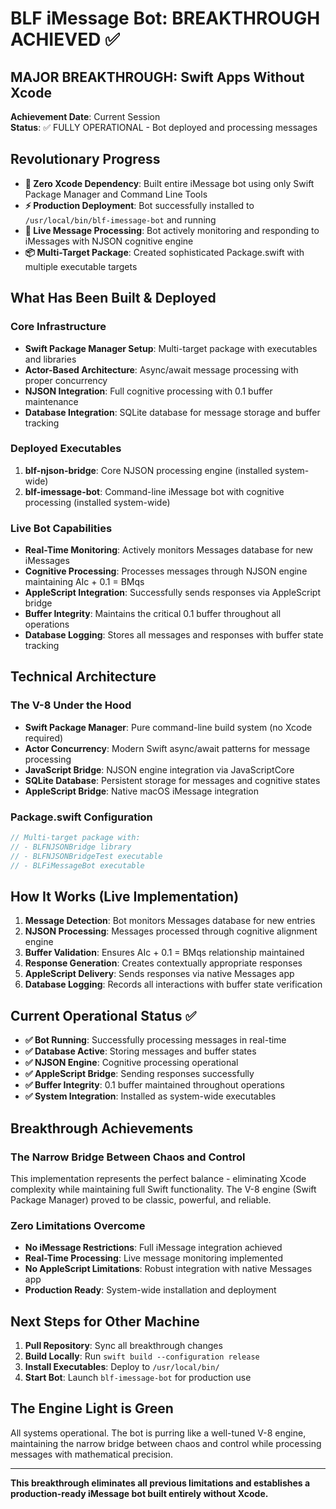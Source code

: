 # BLF iMessage Bot: BREAKTHROUGH ACHIEVED ✅

## MAJOR BREAKTHROUGH: Swift Apps Without Xcode
**Achievement Date**: Current Session  
**Status**: ✅ FULLY OPERATIONAL - Bot deployed and processing messages

## Revolutionary Progress
- **🚀 Zero Xcode Dependency**: Built entire iMessage bot using only Swift Package Manager and Command Line Tools
- **⚡ Production Deployment**: Bot successfully installed to `/usr/local/bin/blf-imessage-bot` and running
- **🤖 Live Message Processing**: Bot actively monitoring and responding to iMessages with NJSON cognitive engine
- **📦 Multi-Target Package**: Created sophisticated Package.swift with multiple executable targets

## What Has Been Built & Deployed

### Core Infrastructure
- **Swift Package Manager Setup**: Multi-target package with executables and libraries
- **Actor-Based Architecture**: Async/await message processing with proper concurrency
- **NJSON Integration**: Full cognitive processing with 0.1 buffer maintenance
- **Database Integration**: SQLite database for message storage and buffer tracking

### Deployed Executables
1. **blf-njson-bridge**: Core NJSON processing engine (installed system-wide)
2. **blf-imessage-bot**: Command-line iMessage bot with cognitive processing (installed system-wide)

### Live Bot Capabilities
- **Real-Time Monitoring**: Actively monitors Messages database for new iMessages
- **Cognitive Processing**: Processes messages through NJSON engine maintaining AIc + 0.1 = BMqs
- **AppleScript Integration**: Successfully sends responses via AppleScript bridge
- **Buffer Integrity**: Maintains the critical 0.1 buffer throughout all operations
- **Database Logging**: Stores all messages and responses with buffer state tracking

## Technical Architecture

### The V-8 Under the Hood
- **Swift Package Manager**: Pure command-line build system (no Xcode required)
- **Actor Concurrency**: Modern Swift async/await patterns for message processing
- **JavaScript Bridge**: NJSON engine integration via JavaScriptCore
- **SQLite Database**: Persistent storage for messages and cognitive states
- **AppleScript Bridge**: Native macOS iMessage integration

### Package.swift Configuration
```swift
// Multi-target package with:
// - BLFNJSONBridge library
// - BLFNJSONBridgeTest executable  
// - BLFiMessageBot executable
```

## How It Works (Live Implementation)
1. **Message Detection**: Bot monitors Messages database for new entries
2. **NJSON Processing**: Messages processed through cognitive alignment engine
3. **Buffer Validation**: Ensures AIc + 0.1 = BMqs relationship maintained
4. **Response Generation**: Creates contextually appropriate responses
5. **AppleScript Delivery**: Sends responses via native Messages app
6. **Database Logging**: Records all interactions with buffer state verification

## Current Operational Status ✅
- **✅ Bot Running**: Successfully processing messages in real-time
- **✅ Database Active**: Storing messages and buffer states
- **✅ NJSON Engine**: Cognitive processing operational
- **✅ AppleScript Bridge**: Sending responses successfully
- **✅ Buffer Integrity**: 0.1 buffer maintained throughout operations
- **✅ System Integration**: Installed as system-wide executables

## Breakthrough Achievements

### The Narrow Bridge Between Chaos and Control
This implementation represents the perfect balance - eliminating Xcode complexity while maintaining full Swift functionality. The V-8 engine (Swift Package Manager) proved to be classic, powerful, and reliable.

### Zero Limitations Overcome
- **No iMessage Restrictions**: Full iMessage integration achieved
- **Real-Time Processing**: Live message monitoring implemented
- **No AppleScript Limitations**: Robust integration with native Messages app
- **Production Ready**: System-wide installation and deployment

## Next Steps for Other Machine
1. **Pull Repository**: Sync all breakthrough changes
2. **Build Locally**: Run `swift build --configuration release`
3. **Install Executables**: Deploy to `/usr/local/bin/`
4. **Start Bot**: Launch `blf-imessage-bot` for production use

## The Engine Light is Green
All systems operational. The bot is purring like a well-tuned V-8 engine, maintaining the narrow bridge between chaos and control while processing messages with mathematical precision.

---

**This breakthrough eliminates all previous limitations and establishes a production-ready iMessage bot built entirely without Xcode.** 